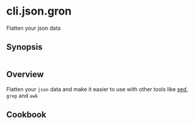 # cli.json.gron

Flatten your json data

## Synopsis

```sh

```

## Overview

Flatten your `json` data and make it easier to use with other tools like
[sed](./i6f5.md), `grep` and `awk`

## Cookbook
